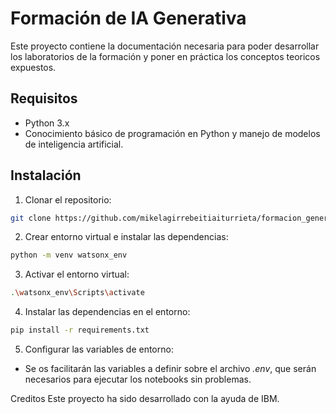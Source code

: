 # Formación de IA Generativa

Este proyecto contiene la documentación necesaria para poder desarrollar los laboratorios de la formación y poner en práctica los conceptos teoricos expuestos.

## Requisitos

- Python 3.x
- Conocimiento básico de programación en Python y manejo de modelos de inteligencia artificial. 

## Instalación

1. Clonar el repositorio:

```bash
git clone https://github.com/mikelagirrebeitiaiturrieta/formacion_generative_ai.git
```

2. Crear entorno virtual e instalar las dependencias:

```bash
python -m venv watsonx_env
```
3. Activar el entorno virtual:
```bash
.\watsonx_env\Scripts\activate
```

4. Instalar las dependencias en el entorno:
```bash
pip install -r requirements.txt
```

5. Configurar las variables de entorno:
 - Se os facilitarán las variables a definir sobre el archivo *.env*, que serán necesarios para ejecutar los notebooks sin problemas.

Creditos
Este proyecto ha sido desarrollado con la ayuda de IBM.

